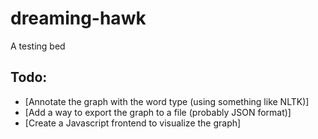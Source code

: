 # dreaming-hawk

A testing bed

## Todo:

-   [Annotate the graph with the word type (using something like NLTK)]
-   [Add a way to export the graph to a file (probably JSON format)]
-   [Create a Javascript frontend to visualize the graph]
